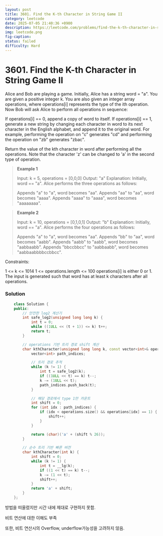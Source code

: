 ```yaml
---
layout: post
title: 3601. Find the K-th Character in String Game II
category: leetcode
date: 2025-07-05 21:40:36 +0900
description: https://leetcode.com/problems/find-the-k-th-character-in-string-game-ii/?envType=daily-question&envId=2025-07-04
img: leetcode.png
fig-caption:
status: failed
difficulty: Hard
---
```


# 3601. Find the K-th Character in String Game II

Alice and Bob are playing a game. Initially, Alice has a string word = "a".
You are given a positive integer k. You are also given an integer array operations, where operations[i] represents the type of the ith operation.
Now Bob will ask Alice to perform all operations in sequence:

If operations[i] == 0, append a copy of word to itself.
If operations[i] == 1, generate a new string by changing each character in word to its next character in the English alphabet, and append it to the original word. For example, performing the operation on "c" generates "cd" and performing the operation on "zb" generates "zbac".

Return the value of the kth character in word after performing all the operations.
Note that the character 'z' can be changed to 'a' in the second type of operation.

> **Example 1**
>
> Input: k = 5, operations = [0,0,0]
> Output: "a"
> Explanation:
> Initially, word == "a". Alice performs the three operations as follows:
>
> Appends "a" to "a", word becomes "aa".
> Appends "aa" to "aa", word becomes "aaaa".
> Appends "aaaa" to "aaaa", word becomes "aaaaaaaa".
>
>

> **Example 2**
>
> Input: k = 10, operations = [0,1,0,1]
> Output: "b"
> Explanation:
> Initially, word == "a". Alice performs the four operations as follows:
>
> Appends "a" to "a", word becomes "aa".
> Appends "bb" to "aa", word becomes "aabb".
> Appends "aabb" to "aabb", word becomes "aabbaabb".
> Appends "bbccbbcc" to "aabbaabb", word becomes "aabbaabbbbccbbcc".
>
>
>

Constraints:

1 <= k <= 1014
1 <= operations.length <= 100
operations[i] is either 0 or 1.
The input is generated such that word has at least k characters after all operations.


### Solution
```cpp
    class Solution {
    public:
        // 안전한 log2 계산기
        int safe_log2(unsigned long long k) {
            int t = 0;
            while ((1ULL << (t + 1)) <= k) t++;
            return t;
        }

        // operations 기반 트리 경로 shift 계산
        char kthCharacter(unsigned long long k, const vector<int>& operations) {
            vector<int> path_indices;

            // 트리 경로 추적
            while (k != 1) {
                int t = safe_log2(k);
                if ((1ULL << t) == k) t--;
                k -= (1ULL << t);
                path_indices.push_back(t);
            }

            // 해당 경로에서 type 1만 카운트
            int shift = 0;
            for (int idx : path_indices) {
                if (idx < operations.size() && operations[idx] == 1) {
                    shift++;
                }
            }

            return (char)('a' + (shift % 26));
        }

        // 순수 트리 기반 빠른 버전
        char kthCharacter(int k) {
            int shift = 0;
            while (k != 1) {
                int t = __lg(k);
                if ((1 << t) == k) t--;
                k -= (1 << t);
                shift++;
            }
            return 'a' + shift;
        }
    };

```

방법을 떠올렸지만 시간 내에 제대로 구현하지 못함.

비트 연산에 대한 이해도 부족

또한, 비트 연산시의 Overflow, underflow가능성을 고려하지 않음.